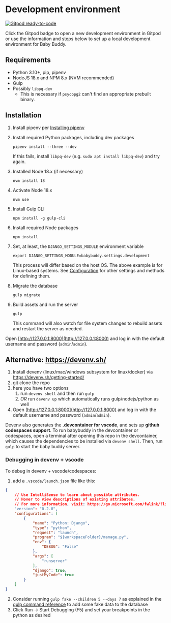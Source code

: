 # Development environment

[![Gitpod ready-to-code](https://img.shields.io/badge/Gitpod-ready--to--code-blue?logo=gitpod)](https://gitpod.io/#https://github.com/babybuddy/babybuddy)

Click the Gitpod badge to open a new development environment in Gitpod or use the
information and steps below to set up a local development environment for Baby Buddy.

## Requirements

- Python 3.10+, pip, pipenv
- NodeJS 18.x and NPM 8.x (NVM recommended)
- Gulp
- Possibly `libpq-dev`
  - This is necessary if `psycopg2` can't find an appropriate prebuilt binary.

## Installation

1. Install pipenv per [Installing pipenv](https://pipenv.pypa.io/en/latest/installation/)

1. Install required Python packages, including dev packages

    ```shell
    pipenv install --three --dev
    ```

    If this fails, install `libpq-dev` (e.g. `sudo apt install libpq-dev`) and try again.

1. Installed Node 18.x (if necessary)

    ```shell
    nvm install 18
    ```

1. Activate Node 18.x

    ```shell
    nvm use
    ```

1. Install Gulp CLI

    ```shell
    npm install -g gulp-cli
    ```

1. Install required Node packages

    ```shell
    npm install
    ```

1. Set, at least, the `DJANGO_SETTINGS_MODULE` environment variable

    ```shell
    export DJANGO_SETTINGS_MODULE=babybuddy.settings.development
    ```

    This process will differ based on the host OS. The above example is for
    Linux-based systems. See [Configuration](../configuration/intro.md) for other
    settings and methods for defining them.

1. Migrate the database

    ```shell
    gulp migrate
    ```

1. Build assets and run the server

    ```shell
    gulp
    ```

    This command will also watch for file system changes to rebuild assets and
    restart the server as needed.

Open [http://127.0.0.1:8000](http://127.0.0.1:8000) and log in with the default
username and password (`admin`/`admin`).

## Alternative: https://devenv.sh/

1. Install devenv (linux/mac/windows subsystem for linux/docker) via https://devenv.sh/getting-started/
1. git clone the repo
1. here you have two options
    1. run `devenv shell` and then run `gulp`
    1. _OR_ run `devenv up` which automatically runs gulp/nodejs/python as well
1. Open [http://127.0.0.1:8000](http://127.0.0.1:8000) and log in with the default
username and password (`admin`/`admin`).

Devenv also generates the **.devcontainer for vscode**, and sets up **github codespaces support**. To run babybuddy in the devcontainer or codespaces, open a terminal after opening this repo in the devcontainer, which causes the dependencies to be installed via `devenv shell`. Then, run `gulp` to start the baby buddy server.

### Debugging in devenv + vscode
To debug in devenv + vscode/codespaces:

1. add a `.vscode/launch.json` file like this: 
```json
{
    // Use IntelliSense to learn about possible attributes.
    // Hover to view descriptions of existing attributes.
    // For more information, visit: https://go.microsoft.com/fwlink/?linkid=830387
    "version": "0.2.0",
    "configurations": [
        {
            "name": "Python: Django",
            "type": "python",
            "request": "launch",
            "program": "${workspaceFolder}/manage.py",
            "env": {
                "DEBUG": "False"
            },
            "args": [
                "runserver"
            ],
            "django": true,
            "justMyCode": true
        }
    ]
}
```
2. Consider running `gulp fake --children 5 --days 7` as explained in the [gulp command reference](./gulp-command-reference.md) to add some fake data to the database
3. Click Run -> Start Debugging (F5) and set your breakpoints in the python as desired
